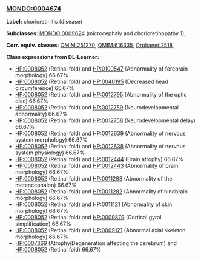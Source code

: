 
### [MONDO:0004674](http://purl.obolibrary.org/obo/MONDO_0004674)
**Label:** chorioretinitis (disease)

**Subclasses:** [MONDO:0009624](http://purl.obolibrary.org/obo/MONDO_0009624) (microcephaly and chorioretinopathy 1), 

**Corr. equiv. classes:** [OMIM:251270](http://purl.obolibrary.org/obo/OMIM_251270), [OMIM:616335](http://purl.obolibrary.org/obo/OMIM_616335), [Orphanet:2518](http://www.orpha.net/ORDO/Orphanet_2518), 

**Class expressions from DL-Learner:**

- [HP:0008052](http://purl.obolibrary.org/obo/HP_0008052) (Retinal fold) and [HP:0100547](http://purl.obolibrary.org/obo/HP_0100547) (Abnormality of forebrain morphology) 66.67%
- [HP:0008052](http://purl.obolibrary.org/obo/HP_0008052) (Retinal fold) and [HP:0040195](http://purl.obolibrary.org/obo/HP_0040195) (Decreased head circumference) 66.67%
- [HP:0008052](http://purl.obolibrary.org/obo/HP_0008052) (Retinal fold) and [HP:0012795](http://purl.obolibrary.org/obo/HP_0012795) (Abnormality of the optic disc) 66.67%
- [HP:0008052](http://purl.obolibrary.org/obo/HP_0008052) (Retinal fold) and [HP:0012759](http://purl.obolibrary.org/obo/HP_0012759) (Neurodevelopmental abnormality) 66.67%
- [HP:0008052](http://purl.obolibrary.org/obo/HP_0008052) (Retinal fold) and [HP:0012758](http://purl.obolibrary.org/obo/HP_0012758) (Neurodevelopmental delay) 66.67%
- [HP:0008052](http://purl.obolibrary.org/obo/HP_0008052) (Retinal fold) and [HP:0012639](http://purl.obolibrary.org/obo/HP_0012639) (Abnormality of nervous system morphology) 66.67%
- [HP:0008052](http://purl.obolibrary.org/obo/HP_0008052) (Retinal fold) and [HP:0012638](http://purl.obolibrary.org/obo/HP_0012638) (Abnormality of nervous system physiology) 66.67%
- [HP:0008052](http://purl.obolibrary.org/obo/HP_0008052) (Retinal fold) and [HP:0012444](http://purl.obolibrary.org/obo/HP_0012444) (Brain atrophy) 66.67%
- [HP:0008052](http://purl.obolibrary.org/obo/HP_0008052) (Retinal fold) and [HP:0012443](http://purl.obolibrary.org/obo/HP_0012443) (Abnormality of brain morphology) 66.67%
- [HP:0008052](http://purl.obolibrary.org/obo/HP_0008052) (Retinal fold) and [HP:0011283](http://purl.obolibrary.org/obo/HP_0011283) (Abnormality of the metencephalon) 66.67%
- [HP:0008052](http://purl.obolibrary.org/obo/HP_0008052) (Retinal fold) and [HP:0011282](http://purl.obolibrary.org/obo/HP_0011282) (Abnormality of hindbrain morphology) 66.67%
- [HP:0008052](http://purl.obolibrary.org/obo/HP_0008052) (Retinal fold) and [HP:0011121](http://purl.obolibrary.org/obo/HP_0011121) (Abnormality of skin morphology) 66.67%
- [HP:0008052](http://purl.obolibrary.org/obo/HP_0008052) (Retinal fold) and [HP:0009879](http://purl.obolibrary.org/obo/HP_0009879) (Cortical gyral simplification) 66.67%
- [HP:0008052](http://purl.obolibrary.org/obo/HP_0008052) (Retinal fold) and [HP:0009121](http://purl.obolibrary.org/obo/HP_0009121) (Abnormal axial skeleton morphology) 66.67%
- [HP:0007369](http://purl.obolibrary.org/obo/HP_0007369) (Atrophy/Degeneration affecting the cerebrum) and [HP:0008052](http://purl.obolibrary.org/obo/HP_0008052) (Retinal fold) 66.67%


